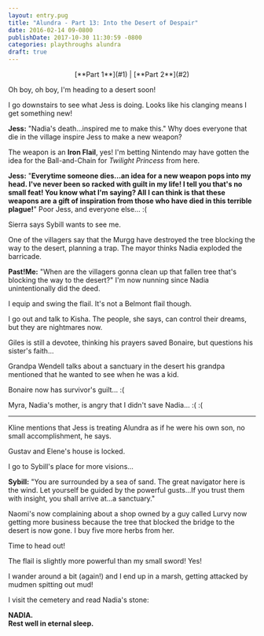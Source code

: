 ```yaml
---
layout: entry.pug
title: "Alundra - Part 13: Into the Desert of Despair"
date: 2016-02-14 09-0800
publishDate: 2017-10-30 11:30:59 -0800
categories: playthroughs alundra
draft: true
---
```


<p style="text-align: center;">[**Part 1**](#1) | [**Part 2**](#2)</p>

<a name="1"></a>

Oh boy, oh boy, I'm heading to a desert soon!

I go downstairs to see what Jess is doing. Looks like his clanging means I get something new!

**Jess:** "Nadia's death...inspired me to make this." Why does everyone that die in the village inspire Jess to make a new weapon?

The weapon is an **Iron Flail**, yes! I'm betting Nintendo may have gotten the idea for the Ball-and-Chain for *Twilight Princess* from here.

**Jess:** "**Everytime someone dies...an idea for a new weapon pops into my head. I've never been so racked with guilt in my life! I tell you that's no small feat! You know what I'm saying? All I can think is that these weapons are a gift of inspiration from those who have died in this terrible plague!**" Poor Jess, and everyone else... :(

Sierra says Sybill wants to see me.

One of the villagers say that the Murgg have destroyed the tree blocking the way to the desert, planning a trap. The mayor thinks Nadia exploded the barricade.

**Past!Me:** "When are the villagers gonna clean up that fallen tree that's blocking the way to the desert?" I'm now nunning since Nadia unintentionally did the deed.

I equip and swing the flail. It's not a Belmont flail though.

I go out and talk to Kisha. The people, she says, can control their dreams, but they are nightmares now.

Giles is still a devotee, thinking his prayers saved Bonaire, but questions his sister's faith...

Grandpa Wendell talks about a sanctuary in the desert his grandpa mentioned that he wanted to see when he was a kid.

Bonaire now has survivor's guilt... :(

Myra, Nadia's mother, is angry that I didn't save Nadia... :( :(

<a name="2"></a>

---

Kline mentions that Jess is treating Alundra as if he were his own son, no small accomplishment, he says.

Gustav and Elene's house is locked.

I go to Sybill's place for more visions...

**Sybill:** "You are surrounded by a sea of sand. The great navigator here is the wind. Let yourself be guided by the powerful gusts...If you trust them with insight, you shall arrive at...a sanctuary."

Naomi's now complaining about a shop owned by a guy called Lurvy now getting more business because the tree that blocked the bridge to the desert is now gone. I buy five more herbs from her.

Time to head out!

The flail is slightly more powerful than my small sword! Yes!

I wander around a bit (again!) and I end up in a marsh, getting attacked by mudmen spitting out mud!

I visit the cemetery and read Nadia's stone:

**NADIA.<br/>
Rest well in eternal sleep.**
